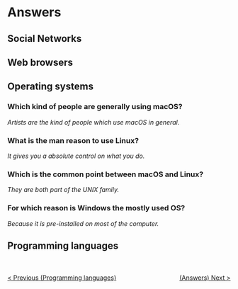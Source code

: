 # Answers

## Social Networks

## Web browsers

## Operating systems

### Which kind of people are generally using macOS?

_Artists are the kind of people which use macOS in general._

### What is the man reason to use Linux?

_It gives you a absolute control on what you do._

### Which is the common point between macOS and Linux?

_They are both part of the UNIX family._

### For which reason is Windows the mostly used OS?

_Because it is pre-installed on most of the computer._

## Programming languages

<br/><br>
<span style="float:left">[< Previous (Programming languages)](../ProgrammingLanguages)</span><span style="float:right">[(Answers) Next >](../Answers)</span>
